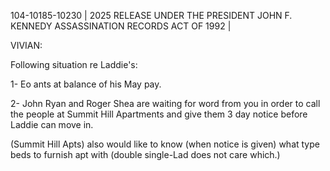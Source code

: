 104-10185-10230 | 2025 RELEASE UNDER THE PRESIDENT JOHN F. KENNEDY ASSASSINATION RECORDS ACT OF 1992 |

VIVIAN:

Following situation re Laddie's:

1- Eo ants at balance of his May pay.

2- John Ryan and Roger Shea are waiting for word from you in order to call the people at Summit Hill Apartments and give them 3 day notice before Laddie can move in.

(Summit Hill Apts) also would like to know (when notice is given) what type beds to furnish apt with (double single-Lad does not care which.)
